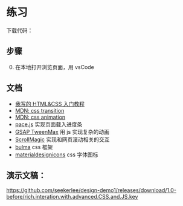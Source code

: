 # 练习
下载代码：

## 步骤
0. 在本地打开浏览页面，用 vsCode


## 文档
- [我写的 HTML&CSS 入门教程](http://pushi.simon1987.com/)
- [MDN: css transition](https://github.com/seekerlee/design-demo1/commit/2c48eef0634bddb8ce69ebd7fd9d54155931aed1)
- [MDN: css animation](https://developer.mozilla.org/en-US/docs/Web/CSS/CSS_Animations/Using_CSS_animations)
- [pace.js](https://github.hubspot.com/pace/docs/welcome/) 实现页面载入进度条
- [GSAP TweenMax](https://greensock.com/tweenmax) 用 js 实现复杂的动画
- [ScrollMagic](http://scrollmagic.io/) 实现和网页滚动相关的交互
- [bulma](https://bulma.io/) css 框架
- [materialdesignicons](https://materialdesignicons.com/) css 字体图标


## 演示文稿：
https://github.com/seekerlee/design-demo1/releases/download/1.0-before/rich.interation.with.advanced.CSS.and.JS.key
